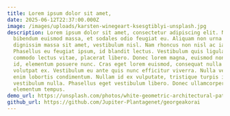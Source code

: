 ```yaml
---
title: Lorem ipsum dolor sit amet,
date: 2025-06-12T22:37:00.000Z
image: /images/uploads/karsten-winegeart-ksesgtiblyi-unsplash.jpg
description: Lorem ipsum dolor sit amet, consectetur adipiscing elit. Nullam
  bibendum euismod massa, et sodales odio feugiat eu. Aliquam non urna iaculis,
  dignissim massa sit amet, vestibulum nisl. Nam rhoncus non nisl ac iaculis.
  Phasellus eu feugiat ipsum, id blandit lectus. Vestibulum quis ligula semper,
  commodo lectus vitae, placerat libero. Donec lorem magna, euismod non lacus
  id, elementum posuere nunc. Cras eget lorem euismod, consequat nulla at,
  volutpat ex. Vestibulum eu ante quis nunc efficitur viverra. Nulla vel mi sed
  enim lobortis condimentum. Nullam id ex vulputate, tristique turpis id,
  vestibulum nulla. Phasellus eget vestibulum libero. Donec ullamcorper
  elementum tempus.
demo_url: https://unsplash.com/photos/white-geometric-architectural-pattern-fills-the-image-FXWj09I3a_Q
github_url: https://github.com/Jupiter-Plantagenet/georgeakorai
---
```

